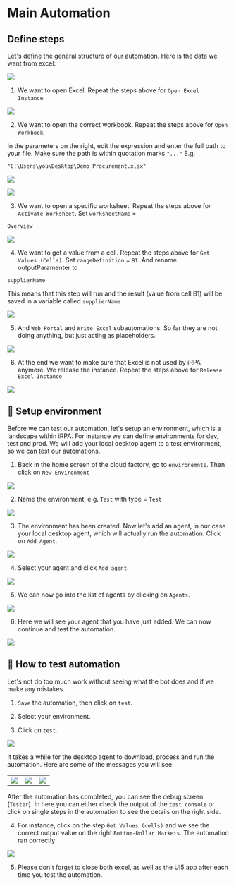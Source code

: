 # Main Automation 

## Define steps

Let's define the general structure of our automation. Here is the data we want from excel:

![](../images/0705.png)

1. We want to open Excel. Repeat the steps above for `Open Excel Instance`.

![](../images/0701.png)

2. We want to open the correct workbook. Repeat the steps above for `Open Workbook`.

In the parameters on the right, edit the expression and enter the full path to your file. Make sure the path is within quotation marks `"..."` E.g.

```
"C:\Users\you\Desktop\Demo_Procurement.xlsx"
```


![](../images/0702.png)

![](../images/07021.png)

3. We want to open a specific worksheet. Repeat the steps above for `Activate Worksheet`. Set `worksheetName` = 

```
Overview
```


![](../images/0703.png)


4. We want to get a value from a cell. Repeat the steps above for `Get Values (Cells)`. Set `rangeDefinition` = `B1`. And rename outputParamenter to  

```
supplierName
```

This means that this step will run and the result (value from cell B1) will be saved in a variable called `supplierName`


![](../images/0704.png)

5. And `Web Portal` and `Write Excel` subautomations. So far they are not doing anything, but just acting as placeholders. 


![](../images/0706.png)

6. At the end we want to make sure that Excel is not used by iRPA anymore. We release the instance. Repeat the steps above for `Release Excel Instance`


![](../images/0707.png)

## 🔹 Setup environment

Before we can test our automation, let's setup an environment, which is a landscape within iRPA. For instance we can define environments for dev, test and prod. We will add your local desktop agent to a test environment, so we can test our automations.

1. Back in the home screen of the cloud factory, go to `environemnts`. Then click on `New Environment`

![](../images/1010.png)

2. Name the environment, e.g. `Test` with type = `Test`

![](../images/1011.png)

3. The environment has been created. Now let's add an agent, in our case your local desktop agent, which will actually run the automation. Click on `Add Agent`.

![](../images/1012.png)

4. Select your agent and click `Add agent`.

![](../images/1013.png)

5. We can now go into the list of agents by clicking on `Agents`.

![](../images/1014.png)

6. Here we will see your agent that you have just added. We can now continue and test the automation.

![](../images/1015.png)


## 🔹 How to test automation

Let's not do too much work without seeing what the bot does and if we make any mistakes. 

1. `Save` the automation, then click on `test`.

2. Select your environment.

3. Click on `test`.


![](../images/0708.png)

It takes a while for the desktop agent to download, process and run the automation. Here are some of the messages you will see:

|  |  |  |
:-------------------------:|:-------------------------:|:-------------------------:|
![](../images/0709.png)  |  ![](../images/0710.png) |  ![](../images/0711.png)


After the automation has completed, you can see the debug screen (`Tester`). In here you can either check the output of the `test console` or click on single steps in the automation to see the details on the right side. 

4. For instance, click on the step `Get Values (cells)` and we see the correct output value on the right `Bottom-Dollar Markets`. The automation ran correctly

![](../images/0712.png)

5. Please don't forget to close both excel, as well as the UI5 app after each time you test the automation.